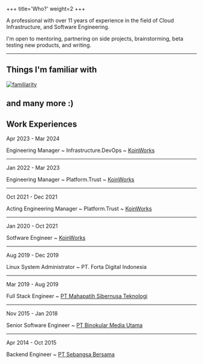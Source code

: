 +++
title='Who?'
weight=2
+++

A professional with over 11 years of experience in the field of Cloud Infrastructure, and Software Engineering.


I'm open to mentoring, partnering on side projects, brainstorming, beta testing new products, and writing.

---

## Things I'm familiar with

[![familiarity](https://skillicons.dev/icons?i=aws,gcp,linux,redhat,kubernetes,git,docker,py,go,lua,mongodb,mysql,postgres,sqlite,nix,nodejs,raspberrypi,md,jenkins,flutter,dart,react,ts&perline=10)](/about/#)

and many more :)
---

## Work Experiences

Apr 2023 - Mar 2024

Engineering Manager ~ Infrastructure.DevOps ~ [KoinWorks](https://koinworks.com)

---

Jan 2022 - Mar 2023

Engineering Manager ~ Platform.Trust ~ [KoinWorks](https://koinworks.com)

---

Oct 2021 - Dec 2021

Acting Engineering Manager ~ Platform.Trust ~ [KoinWorks](https://koinworks.com)

---

Jan 2020 - Oct 2021

Sotfware Engineer ~ [KoinWorks](https://koinworks.com)

---

Aug 2019 - Dec 2019

Linux System Administrator ~ PT. Forta Digital Indonesia

---

Mar 2019 - Aug 2019

Full Stack Engineer ~ [PT Mahapatih Sibernusa Teknologi](https://mahapatih.id)

---

Nov 2015 - Jan 2018

Senior Software Engineer ~ [PT Binokular Media Utama](https://binokular.net)

---

Apr 2014 - Oct 2015

Backend Engineer ~ [PT Sebangsa Bersama](https://sebangsanetwork.com/)

